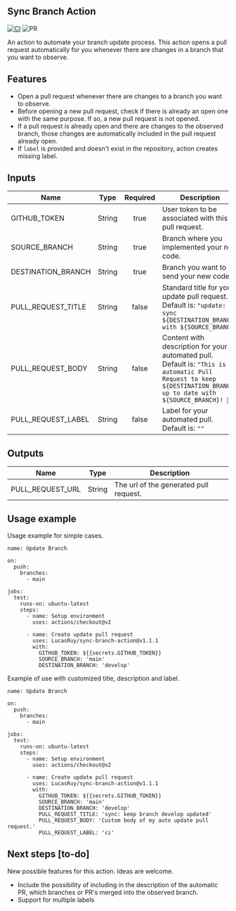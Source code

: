 ## Sync Branch Action
[![CI](https://github.com/LucasRuy/sync-branch-action/actions/workflows/ci.yml/badge.svg)](https://github.com/LucasRuy/sync-branch-action/actions/workflows/ci.yml)
![PR](https://img.shields.io/badge/PRs-welcome-blue)

An action to automate your branch update process. This action opens a pull request automatically for you whenever there are changes in a branch that you want to observe.

## Features
 - Open a pull request whenever there are changes to a branch you want to observe.
 - Before opening a new pull request, check if there is already an open one with the same purpose. If so, a new pull request is not opened.
 - If a pull request is already open and there are changes to the observed branch, those changes are automatically included in the pull request already open.
 - If `label` is provided and doesn't exist in the repository, action creates missing label. 

## Inputs
| Name               |     Type    |   Required  | Description                                                                                                                                                           |
|--------------------|    :----:   |    :----:   |-----------------------------------------------------------------------------------------------------------------------------------------------------------------------|
| GITHUB_TOKEN       |    String   |     true    | User token to be associated with this pull request.                                                                                                                   |
| SOURCE_BRANCH      | String | true | Branch where you implemented your new code.                                                                                                                           |
| DESTINATION_BRANCH | String | true | Branch you want to send your new code.                                                                                                                                |
| PULL_REQUEST_TITLE | String | false | Standard title for your update pull request. Default is: `"update: sync ${DESTINATION_BRANCH} with ${SOURCE_BRANCH}`                                                  |
| PULL_REQUEST_BODY  | String | false | Content with description for your automated pull. Default is: `"This is an automatic Pull Request to keep ${DESTINATION_BRANCH} up to date with ${SOURCE_BRANCH}! 🔄"` |
| PULL_REQUEST_LABEL | String | false | Label for your automated pull. Default is: `""`                    |

## Outputs
|     Name     |     Type    |    Description    |
| --------------- |    :----:   | ----------------- |
| PULL_REQUEST_URL |    String   | The url of the generated pull request. |

## Usage example
Usage example for simple cases.
```
name: Update Branch

on:
  push:
    branches:
      - main

jobs:
  test:
    runs-on: ubuntu-latest
    steps:
      - name: Setup environment
        uses: actions/checkout@v2

      - name: Create update pull request
        uses: LucasRuy/sync-branch-action@v1.1.1
        with:
          GITHUB_TOKEN: ${{secrets.GITHUB_TOKEN}}
          SOURCE_BRANCH: 'main'
          DESTINATION_BRANCH: 'develop'
```

Example of use with customized title, description and label.
```
name: Update Branch

on:
  push:
    branches:
      - main

jobs:
  test:
    runs-on: ubuntu-latest
    steps:
      - name: Setup environment
        uses: actions/checkout@v2

      - name: Create update pull request
        uses: LucasRuy/sync-branch-action@v1.1.1
        with:
          GITHUB_TOKEN: ${{secrets.GITHUB_TOKEN}}
          SOURCE_BRANCH: 'main'
          DESTINATION_BRANCH: 'develop'
          PULL_REQUEST_TITLE: 'sync: keep branch develop updated'
          PULL_REQUEST_BODY: 'Custom body of my auto update pull request.'
          PULL_REQUEST_LABEL: 'ci'
```

## Next steps [to-do]
New possible features for this action. Ideas are welcome.
- Include the possibility of including in the description of the automatic PR, which branches or PR's merged into the observed branch.
- Support for multiple labels
